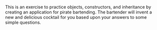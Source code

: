 This is an exercise to practice objects, constructors, and inheritance by creating an application for pirate bartending. The bartender will invent a new and delicious cocktail for you based upon your answers to some simple questions.
